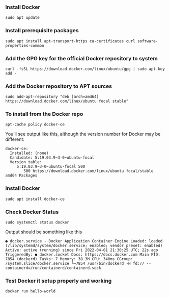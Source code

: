 ### Install Docker
```
sudo apt update
```


### Install prerequisite packages
```
sudo apt install apt-transport-https ca-certificates curl software-properties-common
```


### Add the GPG key for the official Docker repository to system
```
curl -fsSL https://download.docker.com/linux/ubuntu/gpg | sudo apt-key add -
```


### Add the Docker repository to APT sources
```
sudo add-apt-repository "deb [arch=amd64] https://download.docker.com/linux/ubuntu focal stable"
```

### To install from the Docker repo
```
apt-cache policy docker-ce
```


You’ll see output like this, although the version number for Docker may be different:
```
docker-ce:
  Installed: (none)
  Candidate: 5:19.03.9~3-0~ubuntu-focal
  Version table:
     5:19.03.9~3-0~ubuntu-focal 500
        500 https://download.docker.com/linux/ubuntu focal/stable amd64 Packages
```			
				

### Install Docker
```
sudo apt install docker-ce
```

### Check Docker Status
```
sudo systemctl status docker
```
Output should be something like this

`
● docker.service - Docker Application Container Engine
     Loaded: loaded (/lib/systemd/system/docker.service; enabled; vendor preset: enabled)
     Active: active (running) since Fri 2022-04-01 21:30:25 UTC; 22s ago
TriggeredBy: ● docker.socket
       Docs: https://docs.docker.com
   Main PID: 7854 (dockerd)
      Tasks: 7
     Memory: 38.3M
        CPU: 340ms
     CGroup: /system.slice/docker.service
             └─7854 /usr/bin/dockerd -H fd:// --containerd=/run/containerd/containerd.sock
`


### Test Docker it setup properly and working
```
docker run hello-world
```
